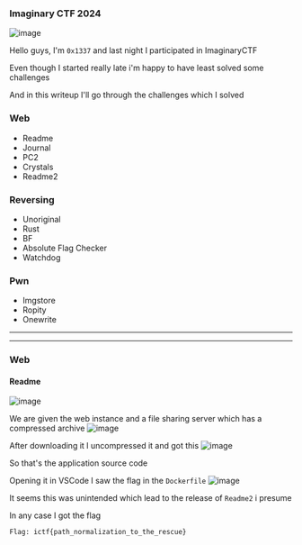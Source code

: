 <h3> Imaginary CTF 2024 </h3>

![image](https://github.com/user-attachments/assets/39f0b7e9-9548-427f-9e9a-653f6514afd6)

Hello guys, I'm `0x1337` and last night I participated in ImaginaryCTF 

Even though I started really late i'm happy to have least solved some challenges

And in this writeup I'll go through the challenges which I solved

### Web
- Readme
- Journal
- PC2
- Crystals
- Readme2

### Reversing
- Unoriginal
- Rust
- BF
- Absolute Flag Checker
- Watchdog

### Pwn
- Imgstore
- Ropity
- Onewrite


---
---

### Web

#### Readme
![image](https://github.com/user-attachments/assets/83893b67-ce4e-4b9f-94f5-d449f57b339b)

We are given the web instance and a file sharing server which has a compressed archive
![image](https://github.com/user-attachments/assets/f3a804c0-ee26-4ce4-8081-22a17d73342f)

After downloading it I uncompressed it and got this
![image](https://github.com/user-attachments/assets/f3c6e762-d328-414c-af87-d3e05ed34d7f)

So that's the application source code

Opening it in VSCode I saw the flag in the `Dockerfile` 
![image](https://github.com/user-attachments/assets/d980e458-4cfa-4eb3-9ad7-a5f8a71465fc)

It seems this was unintended which lead to the release of `Readme2` i presume

In any case I got the flag

```
Flag: ictf{path_normalization_to_the_rescue}
```
















